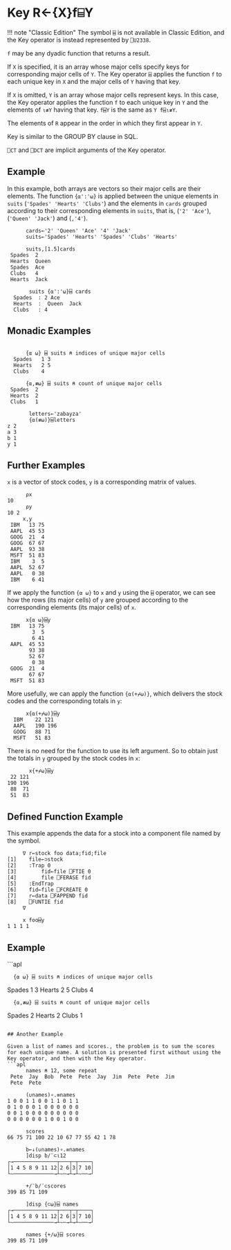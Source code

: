 <div style="display: none;">
  ⌸
</div>

<h1 class="heading"><span class="name">Key</span> <span class="command">R←{X}f⌸Y</span></h1>

!!! note "Classic Edition"
    The symbol `⌸` is not available in Classic Edition, and the Key operator is instead represented by `⎕U2338`.

`f` may be any dyadic function that returns a result.

If `X` is specified, it is an array whose major cells specify keys for corresponding major cells of `Y`.  The Key operator `⌸` applies the function `f` to each unique key in `X` and the major cells of `Y` having that key.

If `X` is omitted, `Y` is an array whose major cells represent keys. In this case, the Key operator applies the function `f` to each unique key in  `Y` and the  elements of `⍳≢Y` having that key.  `f⌸Y` is the same as `Y f⌸⍳≢Y`.

The elements of `R` appear in the order in which they first appear in `Y`.

Key is similar to the GROUP BY clause in SQL.

`⎕CT` and `⎕DCT` are  implicit arguments of the Key operator.

<h2 class="example">Example</h2>

In this example, both arrays are vectors so their major cells are their elements. The function `{⍺':'⍵}` is applied between the unique elements in `suits` (`'Spades' 'Hearts' 'Clubs'`) and the elements in `cards` grouped according to their corresponding elements in `suits`, that is, (`'2' 'Ace'`), (`'Queen' 'Jack'`) and (`,'4'`).
```apl
      cards←'2' 'Queen' 'Ace' '4' 'Jack'
      suits←'Spades' 'Hearts' 'Spades' 'Clubs' 'Hearts'

      suits,[1.5]cards
 Spades  2     
 Hearts  Queen 
 Spades  Ace   
 Clubs   4     
 Hearts  Jack
  
       suits {⍺':'⍵}⌸ cards
  Spades  : 2 Ace         
  Hearts  :  Queen  Jack  
  Clubs   : 4
```

## Monadic Examples
```apl

      {⍺ ⍵} ⌸ suits ⍝ indices of unique major cells
  Spades   1 3 
  Hearts   2 5 
  Clubs    4
  
      {⍺,≢⍵} ⌸ suits ⍝ count of unique major cells
 Spades  2
 Hearts  2
 Clubs   1

```
```apl
       letters←'zabayza'
       {⍺(≢⍵)}⌸letters
z 2
a 3
b 1
y 1
```

## Further Examples

`x` is a vector of stock codes, `y` is a corresponding matrix of values.
```apl
      ⍴x
10
      ⍴y
10 2
     x,y
 IBM   13 75
 AAPL  45 53
 GOOG  21  4
 GOOG  67 67
 AAPL  93 38
 MSFT  51 83
 IBM    3  5
 AAPL  52 67
 AAPL   0 38
 IBM    6 41
```

If we apply the function `{⍺ ⍵}` to `x` and `y` using the `⌸` operator, we can see how the rows (its major cells) of `y` are grouped according to the corresponding elements (its major cells) of `x`.
```apl
      x{⍺ ⍵}⌸y
 IBM   13 75 
        3  5 
        6 41 
 AAPL  45 53 
       93 38 
       52 67 
        0 38 
 GOOG  21  4 
       67 67 
 MSFT  51 83       
```

More usefully, we can apply the function `{⍺(+⌿⍵)}`, which delivers the stock codes and the corresponding totals in `y`:
```apl
      x{⍺(+⌿⍵)}⌸y
  IBM    22 121  
  AAPL   190 196 
  GOOG   88 71   
  MSFT   51 83   
```

There is no need for the function to use its left argument. So to obtain just the totals in `y` grouped by the stock codes in `x`:
```apl
       x{+⌿⍵}⌸y
 22 121
190 196
 88  71
 51  83
```

## Defined Function Example

This example appends the data for a stock into a component file named by the symbol.
```apl
     ∇ r←stock foo data;fid;file
[1]    file←⊃stock
[2]    :Trap 0
[3]        fid←file ⎕FTIE 0
[4]        file ⎕FERASE fid
[5]    :EndTrap
[6]    fid←file ⎕FCREATE 0
[7]    r←data ⎕FAPPEND fid
[8]    ⎕FUNTIE fid
     ∇
```
```apl
     x foo⌸y
1 1 1 1
```

<h2 class="example">Example</h2>
```apl

      {⍺ ⍵} ⌸ suits ⍝ indices of unique major cells
  Spades   1 3 
  Hearts   2 5 
  Clubs    4
  
      {⍺,≢⍵} ⌸ suits ⍝ count of unique major cells
 Spades  2
 Hearts  2
 Clubs   1

```

## Another Example

Given a list of names and scores., the problem is to sum the scores for each unique name. A solution is presented first without using the Key operator, and then with the Key operator.
```apl
      names ⍝ 12, some repeat
 Pete  Jay  Bob  Pete  Pete  Jay  Jim  Pete  Pete  Jim
 Pete  Pete 

      (∪names)∘.≡names
1 0 0 1 1 0 0 1 1 0 1 1
0 1 0 0 0 1 0 0 0 0 0 0
0 0 1 0 0 0 0 0 0 0 0 0
0 0 0 0 0 0 1 0 0 1 0 0

      scores
66 75 71 100 22 10 67 77 55 42 1 78

      b←↓(∪names)∘.≡names
      ]disp b/¨⊂⍳12
┌→──────────────┬───┬─┬────┐
│1 4 5 8 9 11 12│2 6│3│7 10│
└~─────────────→┴~─→┴→┴~──→┘

      +/¨b/¨⊂scores
399 85 71 109

      ]disp {⊂⍵}⌸ names
┌→──────────────┬───┬─┬────┐
│1 4 5 8 9 11 12│2 6│3│7 10│
└~─────────────→┴~─→┴→┴~──→┘

      names {+/⍵}⌸ scores
399 85 71 109
```
